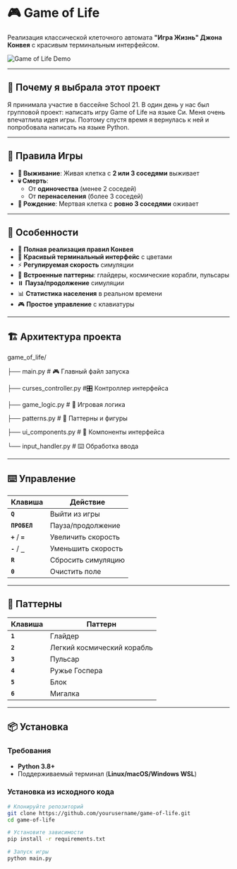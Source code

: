 # 🎮 Game of Life

Реализация классической клеточного автомата **"Игра Жизнь" Джона Конвея** с красивым терминальным интерфейсом.

![Game of Life Demo](docs/demo.gif)

---

## 💫 Почему я выбрала этот проект

Я принимала участие в бассейне School 21. В один день у нас был групповой проект: написать игру Game of Life на языке Си.
Меня очень впечатлила идея игры. Поэтому спустя время я вернулась к ней и попробовала написать на языке Python.

---

## 🎯 Правила Игры

- **🎯 Выживание**: Живая клетка с **2 или 3 соседями** выживает
- **💀 Смерть**: 
  - От **одиночества** (менее 2 соседей)
  - От **перенаселения** (более 3 соседей)
- **🌟 Рождение**: Мертвая клетка с **ровно 3 соседями** оживает

---

## 🚀 Особенности

- 🎯 **Полная реализация правил Конвея**
- 🎨 **Красивый терминальный интерфейс** с цветами
- ⚡ **Регулируемая скорость** симуляции
- 🎪 **Встроенные паттерны**: глайдеры, космические корабли, пульсары
- ⏸️ **Пауза/продолжение** симуляции
- 📊 **Статистика населения** в реальном времени
- 🎮 **Простое управление** с клавиатуры

---

## 🏗️ Архитектура проекта

game_of_life/

├── main.py    # 🎮 Главный файл запуска

├── curses_controller.py #🎛️ Контроллер интерфейса

├── game_logic.py # 🧠 Игровая логика

├── patterns.py # 🎪 Паттерны и фигуры

├── ui_components.py # 🎨 Компоненты интерфейса

└── input_handler.py # ⌨️ Обработка ввода


---

## ⌨️ Управление

| Клавиша | Действие |
|---------|----------|
| **`Q`** | Выйти из игры |
| **`ПРОБЕЛ`** | Пауза/продолжение |
| **`+`** / **`=`** | Увеличить скорость |
| **`-`** / **`_`** | Уменьшить скорость |
| **`R`** | Сбросить симуляцию |
| **`0`** | Очистить поле |

---

## 🎪 Паттерны

| Клавиша | Паттерн |
|---------|---------|
| **`1`** | Глайдер |
| **`2`** | Легкий космический корабль |
| **`3`** | Пульсар |
| **`4`** | Ружье Госпера |
| **`5`** | Блок |
| **`6`** | Мигалка |

---

## 📦 Установка

### Требования
- **Python 3.8+**
- Поддерживаемый терминал (**Linux/macOS/Windows WSL**)

### Установка из исходного кода
```bash
# Клонируйте репозиторий
git clone https://github.com/yourusername/game-of-life.git
cd game-of-life

# Установите зависимости
pip install -r requirements.txt

# Запуск игры
python main.py


